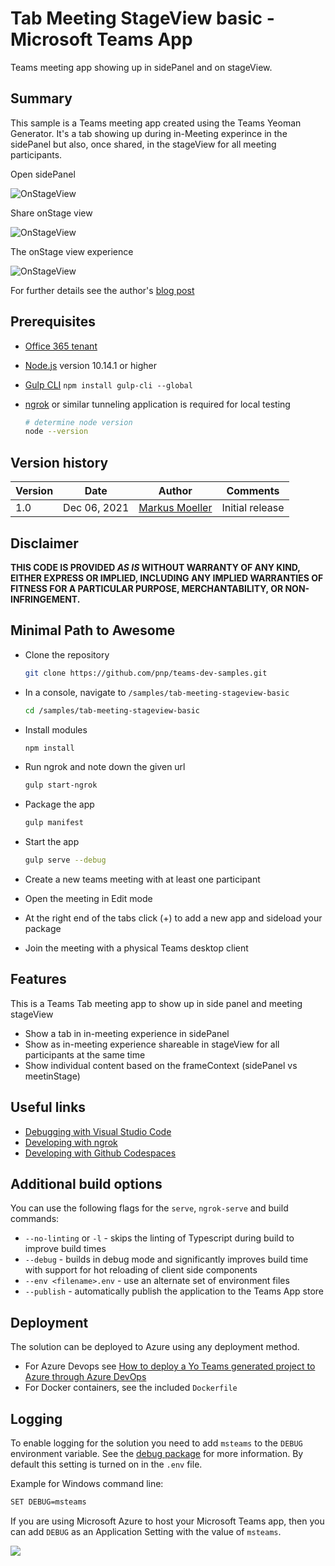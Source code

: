 # Tab Meeting StageView basic - Microsoft Teams App

Teams meeting app showing up in sidePanel and on stageView.

## Summary
This sample is a Teams meeting app created using the Teams Yeoman Generator. It's a tab showing up during in-Meeting experince in the sidePanel but also, once shared, in the stageView for all meeting participants.

Open sidePanel

![OnStageView](assets/03SidePanelView.jpg)

Share onStage view

![OnStageView](assets/04ShareOnStageView.jpg)

The onStage view experience

![OnStageView](assets/05StageView.jpg)

For further details see the author's [blog post](https://mmsharepoint.wordpress.com/2021/12/07/teams-meeting-apps-stage-view-basics/)

## Prerequisites

* [Office 365 tenant](https://dev.office.com/sharepoint/docs/spfx/set-up-your-development-environment)
* [Node.js](https://nodejs.org) version 10.14.1 or higher
* [Gulp CLI](https://github.com/gulpjs/gulp-cli) `npm install gulp-cli --global`
* [ngrok](https://ngrok.com) or similar tunneling application is required for local testing

    ```bash
    # determine node version
    node --version
    ```

## Version history

Version|Date|Author|Comments
-------|----|----|--------
1.0|Dec 06, 2021|[Markus Moeller](https://twitter.com/moeller2_0)|Initial release

## Disclaimer

**THIS CODE IS PROVIDED *AS IS* WITHOUT WARRANTY OF ANY KIND, EITHER EXPRESS OR IMPLIED, INCLUDING ANY IMPLIED WARRANTIES OF FITNESS FOR A PARTICULAR PURPOSE, MERCHANTABILITY, OR NON-INFRINGEMENT.**

## Minimal Path to Awesome
- Clone the repository
    ```bash
    git clone https://github.com/pnp/teams-dev-samples.git
    ```

- In a console, navigate to `/samples/tab-meeting-stageview-basic`

    ```bash
    cd /samples/tab-meeting-stageview-basic
    ```

- Install modules

    ```bash
    npm install
    ```

- Run ngrok and note down the given url

    ```bash
    gulp start-ngrok
    ```
- Package the app
    ```bash
    gulp manifest
- Start the app
    ```bash
    gulp serve --debug
    ```
- Create a new teams meeting with at least one participant
- Open the meeting in Edit mode
- At the right end of the tabs click (+) to add a new app and sideload your package
- Join the meeting with a physical Teams desktop client

## Features

This is a Teams Tab meeting app to show up in side panel and meeting stageView
* Show a tab in in-meeting experience in sidePanel
* Show as in-meeting experience shareable in stageView for all participants at the same time
* Show individual content based on the frameContext (sidePanel vs meetinStage)


## Useful links

* [Debugging with Visual Studio Code](https://github.com/pnp/generator-teams/blob/master/docs/docs/vscode.md)
* [Developing with ngrok](https://github.com/pnp/generator-teams/blob/master/docs/docs/ngrok.md)
* [Developing with Github Codespaces](https://github.com/pnp/generator-teams/blob/master/docs/docs/codespaces.md)

## Additional build options

You can use the following flags for the `serve`, `ngrok-serve` and build commands:

* `--no-linting` or `-l` - skips the linting of Typescript during build to improve build times
* `--debug` - builds in debug mode and significantly improves build time with support for hot reloading of client side components
* `--env <filename>.env` - use an alternate set of environment files
* `--publish` - automatically publish the application to the Teams App store

## Deployment

The solution can be deployed to Azure using any deployment method.

* For Azure Devops see [How to deploy a Yo Teams generated project to Azure through Azure DevOps](https://www.wictorwilen.se/blog/deploying-yo-teams-and-node-apps/)
* For Docker containers, see the included `Dockerfile`

## Logging

To enable logging for the solution you need to add `msteams` to the `DEBUG` environment variable. See the [debug package](https://www.npmjs.com/package/debug) for more information. By default this setting is turned on in the `.env` file.

Example for Windows command line:

``` bash
SET DEBUG=msteams
```

If you are using Microsoft Azure to host your Microsoft Teams app, then you can add `DEBUG` as an Application Setting with the value of `msteams`.

<img src="https://m365-visitor-stats.azurewebsites.net/teams-dev-samples/samples/tab-meeting-stageview-basic" />